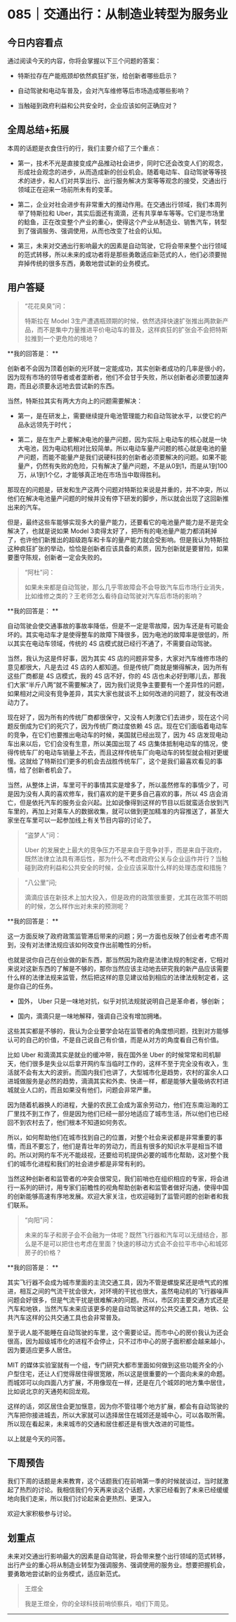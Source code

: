 # 085｜交通出行：从制造业转型为服务业

## 今日内容看点

通过阅读今天的内容，你将会掌握以下三个问题的答案：

* 特斯拉存在产能瓶颈却依然疯狂扩张，给创新者哪些启示？

* 自动驾驶和电动车普及，会对汽车维修等后市场造成哪些影响？

* 当触碰到政府利益和公共安全时，企业应该如何正确应对？

## 全周总结+拓展

本周的话题是衣食住行的行，我们主要介绍了三个重点：

* 第一，技术不光是直接变成产品推动社会进步，同时它还会改变人们的观念，形成社会观念的进步，从而造成新的创业机会。随着电动车、自动驾驶等等技术的进步，和人们对共享出行、出行服务解决方案等等观念的接受，交通出行领域正在迎来一场前所未有的变革。

* 第二，企业对社会进步有非常重大的推动作用。在交通出行领域，我们本周列举了特斯拉和 Uber，其实后面还有滴滴，还有共享单车等等。它们是市场里的鲶鱼，正在改变整个产业的重心，使得这个产业从制造业、销售汽车，转型到了强调服务、强调使用，从而也改变了社会的认知。

* 第三，未来对交通出行影响最大的因素是自动驾驶，它将会带来整个出行领域的范式转移，所以未来的成功者将是那些勇敢适应新范式的人，他们必须要抛弃掉传统的很多东西，勇敢地尝试新的业务模式。

## 用户答疑

> “花花臭臭”问：
> 
> 特斯拉在 Model 3生产遭遇瓶颈期的时候，依然选择快速扩张推出两款新产品，而不是集中力量推进平价电动车的普及，这样疯狂的扩张会不会把特斯拉推到一个更危险的境地？

 **我的回答是： **

创新者不会因为顶着创新的光环就一定能成功，其实创新者成功的几率是很小的，因为现有市场的领导者或者垄断者，他们不会甘于失败，所以创新者必须要加速奔跑，而且必须要永远地去尝试新的东西。

当然，特斯拉其实有两大方向上的问题需要解决：

* 第一，是在研发上，需要继续提升电池管理能力和自动驾驶水平，以使它的产品永远领先于时代；

* 第二，是在生产上要解决电池的量产问题，因为实际上电动车的核心就是一块大电池，因为电动机相对比较简单。所以电动车量产问题的核心就是电池的量产问题，而能不能量产是我们说硬科技的创新者必须要解决的问题。如果不能量产，仍然有失败的危险，只有解决了量产问题，不是从0到1，而是从1到100万，从1到1个亿，才能够真正地在市场当中取得胜利。

那现在的问题是，研发和生产这两个问题对特斯拉来说是并重的，并不冲突，所以他们在解决电池量产问题的时候并没有停下研发的脚步，所以就会出现了这回新推出来的汽车。

但是，最终这些车能够实现多大的量产能力，还要看它的电池量产能力是不是完全解决了，也就是说如果 Model 3卖得太好了，把所有的电池量产能力都消耗掉了，也许他们新推出的超级跑车和卡车的量产能力就会受影响。但是我认为特斯拉这种疯狂扩张的举动，恰恰是创新者应该具备的素质，因为创新就是要冒险，如果要墨守陈规，创新者一定会失败的。

> “阿杜”问：
> 
> 如果未来都是自动驾驶，那么几乎零故障会不会导致汽车后市场行业消失，比如维修之类的？王老师怎么看待自动驾驶对汽车后市场的影响？

 **我的回答是： **

自动驾驶会使交通事故的事故率降低，但是不一定是零故障，因为车还是有可能会坏的。其实电动车才是使得整车的故障下降很多，因为电池的故障率是很低的，所以其实在电动车领域，传统的 4S 店模式就已经行不通了，不需要自动驾驶。

当然，我认为这是件好事，因为其实 4S 店的问题非常多，大家对汽车维修市场的意见都很大，凡是去过 4S 店的人都知道。但是传统厂商就是懒得解决，因为所有这些厂商都是 4S 店模式，我的 4S 店不好，你的 4S 店也未必好到哪儿去，那我们大家“半斤八两”就不需要解决了，因为我们说竞争主要要有一个差异性的问题，如果相对之间没有竞争差异，其实大家也就谈不上如何改进的问题了，就没有改进动力了。

现在好了，因为所有的传统厂商都很保守，又没有人刺激它们去进步，现在这个问题反倒成为它们的死穴了，因为传统厂商过度依赖 4S 店。现在它们面临着电动车的竞争，在它们也要推出电动车的时候，美国就已经出现了，因为 4S 店发现电动车出来以后，它们会没有生意，所以美国出现了 4S 店集体抵制电动车的情况，使得传统车厂的电动车销量上不去，而且这样传统车厂向电动车的转型就会相对更缓慢。这就给了特斯拉们更多的机会去战胜传统车厂，这个是我们最喜欢看见的事情，给了创新者机会了。

当然，从整体上讲，车里可干的事情其实是增多了，所以虽然修车的事情少了，可是因为没有人真的喜欢修车，我们喜欢的是干更多自己喜欢的事，所以 4S 店会消亡，但是依托汽车的服务业会兴起。比如说像得到这样的节目以后就蛮适合放到汽车里的，再加上对乘车人的数据收集，就可以做到更加精准的内容推送了，甚至大家坐在车里可以一起参加线上有关节目内容的讨论了。

> “盗梦人”问：
> 
> Uber 的发展史上最大的竞争压力不是来自于竞争对手，而是来自于政府，既然法律立法具有滞后性，那为什么不考虑政府公关与企业运作并行？当触碰到政府利益和公共安全的时候，企业应该采取什么样的处理态度和措施？

> “八公里”问;
> 
> 滴滴应该在新技术上加大投入，但是政府的政策很重要，尤其在政策不明朗的时候，怎么样作出对未来的预测呢？

 **我的回答是： **

这一方面反映了政府政策监管滞后带来的问题；另一方面也反映了创业者考虑不周到，没有对法律法规应该如何改变作出前瞻性的分析。

也就是说你自己在创业做的新东西，那当然因为政府是法律法规的制定者，它相对来说对这新东西的了解是不够的，那你当然应该主动地去研究我的新产品应该需要什么样的法律法规来监管，然后把这样的意见建议给到相应的法律法规制定者，这是你自己的任务。

* 国外， Uber 只是一味地对抗，似乎对抗法规就说明自己是革命者，够创新；

* 国内，滴滴只是一味地解释，强调自己没有增加拥堵。

这些其实都是不够的，我认为企业要学会站在监管者的角度想问题，找到对方能够认可的自己的价值，不是自己说自己有价值，而是从对方的角度看自己有价值。

比如 Uber 和滴滴其实是就业的缓冲带，我在国外坐 Uber 的时候常常和司机聊天，他们很多是失业以后拿开网约车当临时工作的，这样不至于完全没有收入，生活就不会有太大的波折。而国内我们也讲了，大型城市化是趋势，农村的富余人口进城做服务是必然的趋势，滴滴其实和外卖、快递一样，都是能够大量吸纳农村进城就业人口的，而且如果没有他们，问题会非常严重。

因为随着机器换人的进程，大量的农民工会成为富余劳动力，他们在东南沿海的工厂里找不到工作了，但是因为他们已经一部分地适应了城市生活，所以他们也已经回不到农村去了，他们根本不知道如何务农。

所以，如何帮助他们在城市找到自己的位置，对整个社会来说都是非常重要的事情，而且不要忘了，他们是青壮年的劳动力，而且有很多的知识水平是相当不错的。所以对网约车不光不能歧视，还要给司机提供必要的城市化帮助，这对整个我们的城市化进程和我们的社会进步都是非常有利的。

当然这种创新者和监管者的冲突会很常见，我们前哨也在组织相应的专家，将会进行一系列的研讨，用专家们前瞻性的视角帮助创新者和监管者做好沟通，使得中国的创新能够高速有序地发展。欢迎大家关注，也欢迎碰到了监管问题的创新者和我们联系。

> “向阳”问：
> 
> 未来的车子和房子会不会融为一体呢？既然飞行器和汽车可以无缝结合，那么是不是可以把住也考虑在里面？快速的移动方式会不会拉平市中心和城郊房子的价格？

 **我的回答是： **

其实飞行器不会成为城市里面的主流交通工具，因为不管是螺旋桨还是喷气式的推进，相互之间的气流干扰会很大，对环境的干扰也很大，虽然电动机的飞行器噪声问题会好很多，但是气流干扰是很难解决的问题。所以，市区的主要交通方式还是汽车和地铁，当然汽车未来应该更多的是自动驾驶这样的公共交通工具，地铁、公共汽车这样的公共交通工具也会非常普及。

至于说人能不能睡在自动驾驶的车里，这个需要论证。而市中心的房价我认为还会很高，因为超级城市化的进程不会停止，只不过市中心的房子面积都会越来越小，因为要适应更多人居住。

MIT 的媒体实验室就有一个组，专门研究大都市里面如何做到这些功能齐全的小户型住宅，还让人们觉得居住得很宽敞，所以这是很重要的一个面向未来的命题。而城郊可以向四面八方扩展，不用像现在一样，还是在几个城郊的地方集中居住，比如说北京的天通苑和回龙观。

这样的话，郊区居住会更加惬意，因为你不管往哪个地方扩展，都会有自动驾驶的汽车把你接进城去，所以大家就可以选择居住在城郊还是城中心，可以各取所需。所以现在看起来，未来城市的交通和居住都还是有很大改进的可能性。

以上就是今天的问答。

## 下周预告

我们下周的话题是未来教育，这个话题我们在前哨第一季的时候就谈过，当时就激起了热烈的讨论。我相信我们今天再来谈这个话题，大家已经看到了未来已经缓缓地向我们走来，所以我们讨论起来会更热烈、更深入。

欢迎大家积极参与讨论。

## 划重点

未来对交通出行影响最大的因素是自动驾驶，将会带来整个出行领域的范式转移，出行产业的重心将从制造业转型为强调服务、强调使用的服务业。想要把握机会，要勇敢地尝试新的业务模式，适应新范式。

> 王煜全
> 
> 我是王煜全，你的全球科技前哨侦察兵，咱们下周见。

---

